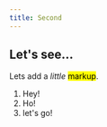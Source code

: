 ```yaml
---
title: Second
---
```


## Let's see…

Lets add a _little_ <mark>markup</mark>.

1. Hey!
1. Ho!
1. let's go!